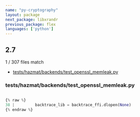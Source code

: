 ```yaml
---
name: "py-cryptography"
layout: package
next_package: libxrandr
previous_package: flex
languages: ['python']
---
```

## 2.7
1 / 307 files match

 - [tests/hazmat/backends/test_openssl_memleak.py](#testshazmatbackendstest_openssl_memleakpy)

### tests/hazmat/backends/test_openssl_memleak.py

```python

{% raw %}
38 |         backtrace_lib = backtrace_ffi.dlopen(None)
{% endraw %}

```